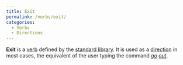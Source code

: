 ```yaml
---
title: Exit
permalink: /verbs/exit/
categories: 
  - Verbs
  - Directions
---
```


**Exit** is a [verb](/declarations/verb/) defined by the
[standard library](/library/). It is used as a
[direction](/classes/direction/) in most cases, the equivalent of the
user typing the command *[go](/verbs/go/) [out](/directions/out/)*.
